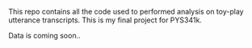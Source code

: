 This repo contains all the code used to performed analysis on toy-play utterance transcripts.
This is my final project for PYS341k. 

Data is coming soon.. 